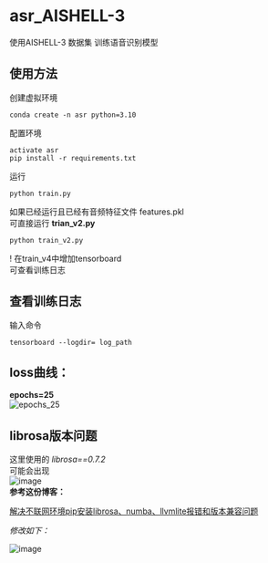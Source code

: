 # asr_AISHELL-3
使用AISHELL-3 数据集 训练语音识别模型

## 使用方法
创建虚拟环境
```
conda create -n asr python=3.10
```
配置环境
```
activate asr
pip install -r requirements.txt
```
运行
```
python train.py
```
如果已经运行且已经有音频特征文件 features.pkl  
可直接运行 __trian_v2.py__
```
python train_v2.py
```
! 在train_v4中增加tensorboard  
可查看训练日志
## 查看训练日志
输入命令
```
tensorboard --logdir= log_path
```
## loss曲线：
__epochs=25__  
![epochs_25](https://github.com/WThirteen/asr_AISHELL-3/assets/100677199/c4ad5342-aee6-4950-833d-59c424b15f1e)

## librosa版本问题
这里使用的 *librosa==0.7.2*  
可能会出现  
![image](https://github.com/WThirteen/asr_thchs30/assets/100677199/6022f953-e40b-4b9e-9009-24a69d8a6e14)  
**参考这份博客：**

[解决不联网环境pip安装librosa、numba、llvmlite报错和版本兼容问题](https://blog.csdn.net/qq_39691492/article/details/130829401)  

*修改如下：*  

![image](https://github.com/WThirteen/asr_thchs30/assets/100677199/14ef3f58-7bb1-4f85-bc58-d49d761a86ae)
